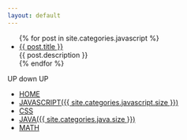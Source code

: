 ```yaml
---
layout: default
---
```


<div class="index-content clearfix">    
    <div class="section subhome">
        <div class="artical-content artical-list">
            <ul id="javalist">
                {% for post in site.categories.javascript %}
                    <li class="post">
                        <a href="{{ post.url }}">{{ post.title }}</a>
                        <div class="title-desc">{{ post.description }}</div>
                    </li>
                {% endfor %}
            </ul>
        </div>
    </div>
    <div class="navbar">
        <div class="logo"><span>UP down UP</span></div>
        <ul>
            <li>
                <a href="/">HOME</a>
            </li>
            <li>
                 <a href="/JAVASCRIPT">JAVASCRIPT({{ site.categories.javascript.size }})</a>
            </li>
            <li>
                 <a href="/CSSskill">CSS</a>                
            </li>
            <li>
                 <a href="/JAVA">JAVA({{ site.categories.java.size }})</a> 
            </li>
            <li>
                 <a href="/MATH">MATH</a> 
            </li>
        </ul>
    </div>
    <div class="splitline">
    </div>
</div>
